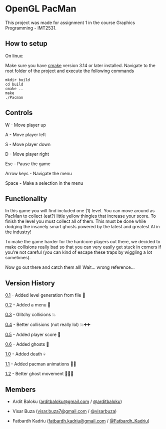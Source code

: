 <!-- # Assignment Repository Skeleton

Please modify the Readme file to your project specifics, including project name, involved group members (including mail contacts), as well as a version history.

In addition, use this file to describe the project functionality, provide setup instructions, and a brief overview on how to use it. -->

# OpenGL PacMan

This project was made for assignment 1 in the course Graphics Programming - IMT2531.

## How to setup

On linux:

Make sure you have [cmake](https://cmake.org/) version 3.14 or later installed.
Navigate to the root folder of the project and execute the following commands
```
mkdir build
cd build
cmake ..
make
./Pacman
```

## Controls

W - Move player up

A - Move player left

S - Move player down

D - Move player right

Esc - Pause the game

Arrow keys - Navigate the menu

Space - Make a selection in the menu

## Functionality

In this game you will find included one (1) level. You can move around as PacMan to collect (eat?) little yellow thingies that increase your score. To finish the level you must collect all of them. This must be done while dodging the insanely smart ghosts powered by the latest and greatest AI in the industry!

To make the game harder for the hardcore players out there, we decided to make collisions really bad so that you can very easily get stuck in corners if you're not careful (you can kind of escape these traps by wiggling a lot sometimes).

Now go out there and catch them all! Wait... wrong reference...

## Version History

[0.1](https://git.gvk.idi.ntnu.no/arditbaloku/imt2531_assignment1/-/commit/55c92e115078539407991462f21c7646156cc4be) - Added level generation from file 📜

[0.2](https://git.gvk.idi.ntnu.no/arditbaloku/imt2531_assignment1/-/commit/968a0cad3a0280934f22271348b9a35aeff76685) - Added a menu 📄

[0.3](https://git.gvk.idi.ntnu.no/arditbaloku/imt2531_assignment1/-/commit/022ca779469df3c6b28f3c6b237dce52538e850c) - Glitchy collisions 💥

[0.4](https://git.gvk.idi.ntnu.no/arditbaloku/imt2531_assignment1/-/commit/4355aa3e494325943c60ba56cb89ebe02ff4197c) - Better collisions (not really lol) 💥➕➕

[0.5](https://git.gvk.idi.ntnu.no/arditbaloku/imt2531_assignment1/-/commit/5eac403f32c6650a3894ab4015feb4925c06f332) - Added player score 💯

[0.6](https://git.gvk.idi.ntnu.no/arditbaloku/imt2531_assignment1/-/commit/013fca38f9400727cc05f50c81faeb579e41f80a) - Added ghosts 👻

[1.0](https://git.gvk.idi.ntnu.no/arditbaloku/imt2531_assignment1/-/commit/58de1b9f5561d5c27580a00f67b76f5476261ea6) - Added death 💀

[1.1](https://git.gvk.idi.ntnu.no/arditbaloku/imt2531_assignment1/-/commit/a7b29e633a19f81bbcd56f38acd425c1fa64dea0) - Added pacman animations 🏃‍♂️

[1.2](https://git.gvk.idi.ntnu.no/arditbaloku/imt2531_assignment1/-/commit/9497a9fdc7b1b1f62846dac37724a452c0827753) - Better ghost movement 👻➕➕

## Members

- Ardit Baloku (arditbaloku@gmail.com / [@arditbaloku](https://git.gvk.idi.ntnu.no/arditbaloku))

- Visar Buza (visar.buza7@gmail.com / [@visarbuza](https://git.gvk.idi.ntnu.no/visarbuza))

- Fatbardh Kadriu (fatbardh.kadriu@gmail.com / [@Fatbardh_Kadriu](https://git.gvk.idi.ntnu.no/Fatbardh_Kadriu))